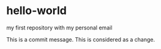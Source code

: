 # hello-world
my first repository with my personal email

This is a commit message. This is considered as a change.
